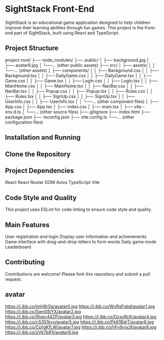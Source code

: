 # SightStack Front-End

SightStack is an educational game application designed to help children improve their learning abilities through fun games. This project is the front-end part of SightStack, built using React and TypeScript.

## Project Structure

project-root/
├── node_modules/
├── public/
│   ├── background.jpg
│   ├── avatar9.jpg
│   └──... (other public assets)
├── src/
│   ├── assets/
│   │   └──... (other assets)
│   ├── components/
│   │   ├── Background.css
│   │   ├── Background.tsx
│   │   ├── DailyGame.css
│   │   ├── DailyGame.tsx
│   │   ├── Game.css
│   │   ├── Game.tsx
│   │   ├── LogIn.css
│   │   ├── LogIn.tsx
│   │   ├── MainHome.css
│   │   ├── MainHome.tsx
│   │   ├── NavBar.css
│   │   ├── NavBar.tsx
│   │   ├── Popup.css
│   │   ├── Popup.tsx
│   │   ├── Rules.css
│   │   ├── Rules.tsx
│   │   ├── SignUp.css
│   │   ├── SignUp.tsx
│   │   ├── UserInfo.css
│   │   ├── UserInfo.tsx
│   │   └──... (other component files)
│   ├── App.css
│   ├── App.tsx
│   ├── index.css
│   ├── main.tsx
│   ├── vite - env.d.ts
│   └──... (other source files)
├──.gitignore
├── index.html
├── package.json
├── tsconfig.json
├── vite.config.ts
└──... (other configuration files)


## Installation and Running

## Clone the Repository

## Project Dependencies

React
React Router DOM
Axios
TypeScript
Vite

## Code Style and Quality

This project uses ESLint for code linting to ensure code style and quality.

## Main Features

User registration and login
Display user information and achievements
Game interface with drag-and-drop letters to form words
Daily game mode
Leaderboard

## Contributing

Contributions are welcome! Please fork this repository and submit a pull request.

## avatar

https://i.ibb.co/jmH8r5g/avatar0.jpg
https://i.ibb.co/WvRgFxbd/avatar1.jpg
https://i.ibb.co/Swn05jYX/avatar2.jpg
https://i.ibb.co/5hwc44ZP/avatar3.jpg
https://i.ibb.co/GzxyRcK/avatar4.jpg
https://i.ibb.co/cS3S1kyv/avatar5.jpg
https://i.ibb.co/Fk61BdrT/avatar6.jpg
https://i.ibb.co/Cp1gKfLW/avatar7.jpg
https://i.ibb.co/hFv9vsc9/avatar8.jpg
https://i.ibb.co/zVk7b91j/avatar9.jpg